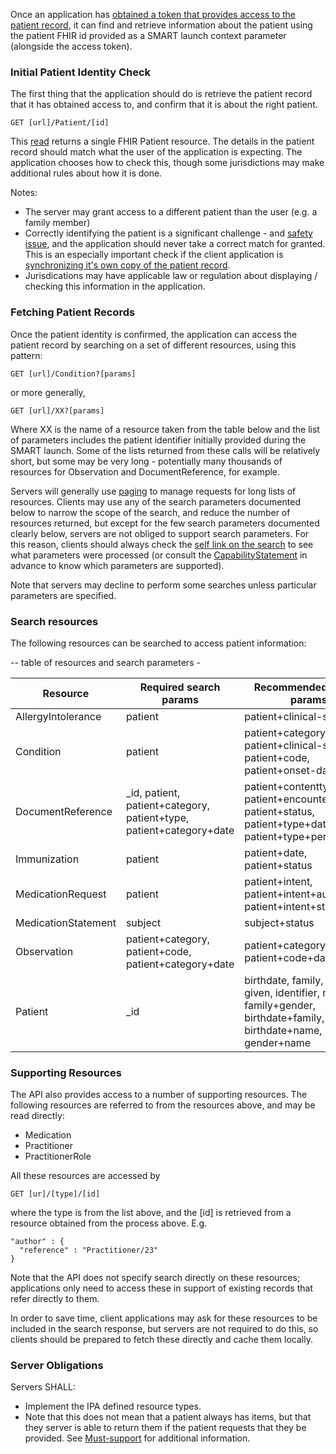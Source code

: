 Once an application has [obtained a token that provides access to the patient record](access.html), it can 
find and retrieve information about the patient using the patient FHIR id provided as a SMART launch context parameter (alongside the access token). 

### Initial Patient Identity Check 

The first thing that the application should do is retrieve the patient record that it has obtained access to, and confirm that it is about the right patient.

    GET [url]/Patient/[id]

This [read](http://hl7.org/fhir/http.html#read) returns a single FHIR Patient resource.
The details in the patient record should match what the user of the application is expecting. The application chooses how to check this, though some jurisdictions may make additional rules about how it is done. 

Notes:
* The server may grant access to a different patient than the user (e.g. a family member)
* Correctly identifying the patient is a significant challenge - and [safety issue](safety.html), and the application should never take a correct match for granted. This is an especially important check if the client application is [synchronizing it's own copy of the patient record](synchronization.html).
* Jurisdications may have applicable law or regulation about displaying / checking this information in the application.

### Fetching Patient Records 

Once the patient identity is confirmed, the application can access the patient record by searching on a set of different resources, using this pattern:

    GET [url]/Condition?[params]
    
or more generally, 

    GET [url]/XX?[params]

Where XX is the name of a resource taken from the table below and the list of parameters includes the patient identifier initially provided during the SMART launch. Some of the lists returned from these calls will be relatively short, but some may be very long - potentially many thousands of resources for Observation and DocumentReference, for example. 

Servers will generally use [paging](http://hl7.org/fhir/http.html#paging) to manage requests for long lists of resources. 
Clients may use any of the search parameters documented below to narrow the scope of the search, and reduce the number
of resources returned, but except for the few search parameters documented clearly below, servers are not obliged to support
search parameters. For this reason, clients should always check the [self link on the search](http://hl7.org/fhir/search.html#errors) to see what parameters
were processed (or consult the [CapabilityStatement](CapabilityStatement-ipa-server.html) in advance to know which parameters are supported). 

Note that servers may decline to perform some searches unless particular parameters are specified.

### Search resources 

The following resources can be searched to access patient information:

-- table of resources and search parameters -

|Resource | Required search params| Recommended search params |
| ------- | ----------------------- | ---------------------- |
| AllergyIntolerance    | patient   | patient+clinical-status |
| Condition             | patient   | patient+category, patient+clinical-status, patient+code, patient+onset-date|
| DocumentReference     | \_id, patient, patient+category, patient+type, patient+category+date | patient+contenttype, patient+encounter, patient+status, patient+type+date,  patient+type+period |
| Immunization          | patient   | patient+date, patient+status |
| MedicationRequest     | patient   | patient+intent, patient+intent+authoredon, patient+intent+status |
| MedicationStatement   | subject	| subject+status                    |
| Observation           | patient+category, patient+code, patient+category+date 	| patient+category+status, patient+code+date |
| Patient               | \_id      | birthdate, family, gender, given, identifier, name, family+gender, birthdate+family, birthdate+name, gender+name |


### Supporting Resources

The API also provides access to a number of supporting resources. The following resources are referred to from the 
resources above, and may be read directly:

* Medication
* Practitioner
* PractitionerRole

All these resources are accessed by 

    GET [ur]/[type]/[id]
    
where the type is from the list above, and the [id] is retrieved from a resource obtained from the process above.
E.g. 

    "author" : {
      "reference" : "Practitioner/23"
    }

Note that the API does not specify search directly on these resources; applications only need to access these 
in support of existing records that refer directly to them. 

In order to save time, client applications may ask for these resources to be included in the search response, but
servers are not required to do this, so clients should be prepared to fetch these directly and cache them locally. 


### Server Obligations

Servers SHALL:

* Implement the IPA defined resource types.
 * Note that this does not mean that a patient always has items, but that they server is able to return them if the patient requests that they be provided. See [Must-support](conformance.html#must-support) for additional information.
